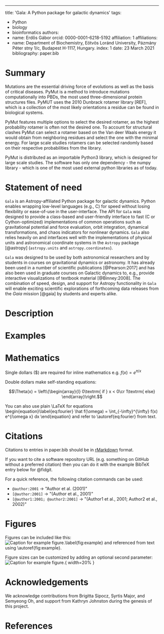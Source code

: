 ---
title: 'Gala: A Python package for galactic dynamics' tags:

- Python
- biology
- bioinformatics authors:
- name: Erdős Gábor orcid: 0000-0001-6218-5192 affiliation: 1 affiliations:
- name: Department of Biochemistry, Eötvös Loránd University, Pázmány Péter stny 1/c, Budapest H-1117, Hungary. index: 1
  date: 23 March 2021 bibliography: paper.bib

# Summary

Mutations are the essential driving force of evolutions as well as the basis of critical diseases. PyMut is a
method to introduce mutations computationally into PBDs, the most used three-dimensional protein structures files. PyMUT
uses the 2010 Dunbrack rotamer library [REF], which is a collection of the most likely orientations a residue can be
found in biological systems.

PyMut features multiple options to select the desired rotamer, as the highest probability rotamer is often not the
desired one. To account for structural clashes PyMut can select a rotamer based on the Van deer Waals energy it would
obtain from neighboring residues and select the one with the minimal energy. For large scale studies rotamers can be
selected randomly based on their respective probabilities from the library.

PyMut is distributed as an importable Python3 library, which is designed for large scale studies. The software has only
one dependency - the numpy library - which is one of the most used external python libraries as of today.

# Statement of need

`Gala` is an Astropy-affiliated Python package for galactic dynamics. Python enables wrapping low-level languages (e.g.,
C) for speed without losing flexibility or ease-of-use in the user-interface. The API for `Gala` was designed to provide
a class-based and user-friendly interface to fast (C or Cython-optimized) implementations of common operations such as
gravitational potential and force evaluation, orbit integration, dynamical transformations, and chaos indicators for
nonlinear dynamics. `Gala` also relies heavily on and interfaces well with the implementations of physical units and
astronomical coordinate systems in the `Astropy` package [@astropy] (`astropy.units` and
`astropy.coordinates`).

`Gala` was designed to be used by both astronomical researchers and by students in courses on gravitational dynamics or
astronomy. It has already been used in a number of scientific publications [@Pearson:2017] and has also been used in
graduate courses on Galactic dynamics to, e.g., provide interactive visualizations of textbook material [@Binney:2008].
The combination of speed, design, and support for Astropy functionality in `Gala` will enable exciting scientific
explorations of forthcoming data releases from the *Gaia* mission
[@gaia] by students and experts alike.

# Description

# Examples

# Mathematics

Single dollars ($) are required for inline mathematics e.g. $f(x) = e^{\pi/x}$

Double dollars make self-standing equations:

$$\Theta(x) = \left\{\begin{array}{l} 0\textrm{ if } x < 0\cr 1\textrm{ else} \end{array}\right.$$

You can also use plain \LaTeX for equations \begin{equation}\label{eq:fourier} \hat f(\omega) = \int_{-\infty}^{\infty}
f(x) e^{i\omega x} dx \end{equation} and refer to \autoref{eq:fourier} from text.

# Citations

Citations to entries in paper.bib should be in
[rMarkdown](http://rmarkdown.rstudio.com/authoring_bibliographies_and_citations.html)
format.

If you want to cite a software repository URL (e.g. something on GitHub without a preferred citation) then you can do it
with the example BibTeX entry below for @fidgit.

For a quick reference, the following citation commands can be used:

- `@author:2001`  ->  "Author et al. (2001)"
- `[@author:2001]` -> "(Author et al., 2001)"
- `[@author1:2001; @author2:2001]` -> "(Author1 et al., 2001; Author2 et al., 2002)"

# Figures

Figures can be included like this:
![Caption for example figure.\label{fig:example}](figure.png)
and referenced from text using \autoref{fig:example}.

Figure sizes can be customized by adding an optional second parameter:
![Caption for example figure.](figure.png){ width=20% }

# Acknowledgements

We acknowledge contributions from Brigitta Sipocz, Syrtis Major, and Semyeong Oh, and support from Kathryn Johnston
during the genesis of this project.

# References